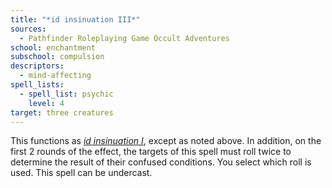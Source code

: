 ```yaml
---
title: "*id insinuation III*"
sources:
  - Pathfinder Roleplaying Game Occult Adventures
school: enchantment
subschool: compulsion
descriptors:
  - mind-affecting
spell_lists:
  - spell_list: psychic
    level: 4
target: three creatures
---
```


This functions as [*id insinuation I*](/spells/id-insinuation-i/), except as noted above. In addition, on the first 2 rounds of the effect, the targets of this spell must roll twice to determine the result of their confused conditions. You select which roll is used. This spell can be undercast.
